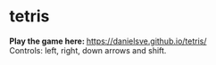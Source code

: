 # tetris
<b>Play the game here: </b> https://danielsve.github.io/tetris/ <br>
Controls: left, right, down arrows and shift.
